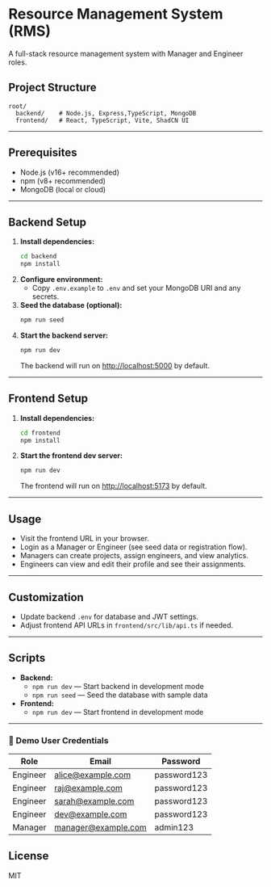 # Resource Management System (RMS)

A full-stack resource management system with Manager and Engineer roles.

## Project Structure

```
root/
  backend/    # Node.js, Express,TypeScript, MongoDB
  frontend/   # React, TypeScript, Vite, ShadCN UI
```

---

## Prerequisites

- Node.js (v16+ recommended)
- npm (v8+ recommended)
- MongoDB (local or cloud)

---

## Backend Setup

1. **Install dependencies:**
   ```bash
   cd backend
   npm install
   ```
2. **Configure environment:**
   - Copy `.env.example` to `.env` and set your MongoDB URI and any secrets.
3. **Seed the database (optional):**
   ```bash
   npm run seed
   ```
4. **Start the backend server:**
   ```bash
   npm run dev
   ```
   The backend will run on [http://localhost:5000](http://localhost:5000) by default.

---

## Frontend Setup

1. **Install dependencies:**
   ```bash
   cd frontend
   npm install
   ```
2. **Start the frontend dev server:**
   ```bash
   npm run dev
   ```
   The frontend will run on [http://localhost:5173](http://localhost:5173) by default.

---

## Usage

- Visit the frontend URL in your browser.
- Login as a Manager or Engineer (see seed data or registration flow).
- Managers can create projects, assign engineers, and view analytics.
- Engineers can view and edit their profile and see their assignments.

---

## Customization

- Update backend `.env` for database and JWT settings.
- Adjust frontend API URLs in `frontend/src/lib/api.ts` if needed.

---

## Scripts

- **Backend:**
  - `npm run dev` — Start backend in development mode
  - `npm run seed` — Seed the database with sample data
- **Frontend:**
  - `npm run dev` — Start frontend in development mode

---

### 👤 Demo User Credentials

| Role     | Email               | Password    |
| -------- | ------------------- | ----------- |
| Engineer | alice@example.com   | password123 |
| Engineer | raj@example.com     | password123 |
| Engineer | sarah@example.com   | password123 |
| Engineer | dev@example.com     | password123 |
| Manager  | manager@example.com | admin123    |

## License

MIT
